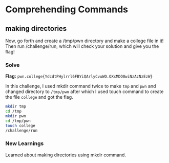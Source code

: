 # Comprehending Commands

## making directories
Now, go forth and create a /tmp/pwn directory and make a college file in it! Then run /challenge/run, which will check your solution and give you the flag!

### Solve
**Flag:** `pwn.college{YdcdtPHylrrl6FBYiQArlyCvuWO.QXxMDO0wiNzAzNzEzW}`

In this challenge, I used mkdir command twice to make ```tmp``` and ```pwn``` and changed directory to ```/tmp/pwn``` after which I used touch command to create the file ```college``` and got the flag.

```bash
mkdir tmp
cd /tmp
mkdir pwn
cd /tmp/pwn
touch college
/challenge/run
```

### New Learnings
Learned about making directories using mkdir command.
